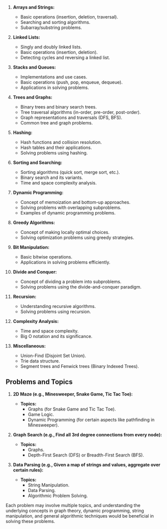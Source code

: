 1. **Arrays and Strings:**
    
    - Basic operations (insertion, deletion, traversal).
    - Searching and sorting algorithms.
    - Subarray/substring problems. 
2. **Linked Lists:**
    
    - Singly and doubly linked lists.
    - Basic operations (insertion, deletion).
    - Detecting cycles and reversing a linked list.
3. **Stacks and Queues:**
    
    - Implementations and use cases.
    - Basic operations (push, pop, enqueue, dequeue).
    - Applications in solving problems.
4. **Trees and Graphs:**
    
    - Binary trees and binary search trees.
    - Tree traversal algorithms (in-order, pre-order, post-order).
    - Graph representations and traversals (DFS, BFS).
    - Common tree and graph problems.
5. **Hashing:**
    
    - Hash functions and collision resolution.
    - Hash tables and their applications.
    - Solving problems using hashing.
6. **Sorting and Searching:**
    
    - Sorting algorithms (quick sort, merge sort, etc.).
    - Binary search and its variants.
    - Time and space complexity analysis.
7. **Dynamic Programming:**
    
    - Concept of memoization and bottom-up approaches.
    - Solving problems with overlapping subproblems.
    - Examples of dynamic programming problems.
8. **Greedy Algorithms:**
    
    - Concept of making locally optimal choices.
    - Solving optimization problems using greedy strategies.
9. **Bit Manipulation:**
    
    - Basic bitwise operations.
    - Applications in solving problems efficiently.
10. **Divide and Conquer:**
    
    - Concept of dividing a problem into subproblems.
    - Solving problems using the divide-and-conquer paradigm.
11. **Recursion:**
    
    - Understanding recursive algorithms.
    - Solving problems using recursion.
12. **Complexity Analysis:**
    
    - Time and space complexity.
    - Big O notation and its significance.
13. **Miscellaneous:**
    
    - Union-Find (Disjoint Set Union).
    - Trie data structure.
    - Segment trees and Fenwick trees (Binary Indexed Trees).

## Problems and Topics
1. **2D Maze (e.g., Minesweeper, Snake Game, Tic Tac Toe):**
    
    - **Topics:**
        - Graphs (for Snake Game and Tic Tac Toe).
        - Game Logic.
        - Dynamic Programming (for certain aspects like pathfinding in Minesweeper).
2. **Graph Search (e.g., Find all 3rd degree connections from every node):**
    
    - **Topics:**
        - Graphs.
        - Depth-First Search (DFS) or Breadth-First Search (BFS).
3. **Data Parsing (e.g., Given a map of strings and values, aggregate over certain rules):**
    
    - **Topics:**
        - String Manipulation.
        - Data Parsing.
        - Algorithmic Problem Solving.

Each problem may involve multiple topics, and understanding the underlying concepts in graph theory, dynamic programming, string manipulation, and general algorithmic techniques would be beneficial in solving these problems.